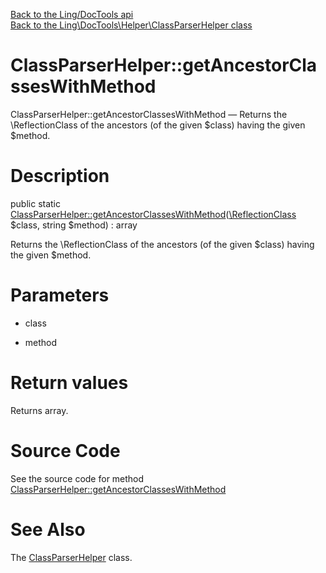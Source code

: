 [Back to the Ling/DocTools api](https://github.com/lingtalfi/DocTools/blob/master/doc/api/Ling/DocTools.md)<br>
[Back to the Ling\DocTools\Helper\ClassParserHelper class](https://github.com/lingtalfi/DocTools/blob/master/doc/api/Ling/DocTools/Helper/ClassParserHelper.md)


ClassParserHelper::getAncestorClassesWithMethod
================



ClassParserHelper::getAncestorClassesWithMethod — Returns the \ReflectionClass of the ancestors (of the given $class) having the given $method.




Description
================


public static [ClassParserHelper::getAncestorClassesWithMethod](https://github.com/lingtalfi/DocTools/blob/master/doc/api/Ling/DocTools/Helper/ClassParserHelper/getAncestorClassesWithMethod.md)([\ReflectionClass](http://php.net/manual/en/class.reflectionclass.php) $class, string $method) : array




Returns the \ReflectionClass of the ancestors (of the given $class) having the given $method.




Parameters
================


- class

    

- method

    


Return values
================

Returns array.








Source Code
===========
See the source code for method [ClassParserHelper::getAncestorClassesWithMethod](https://github.com/lingtalfi/DocTools/blob/master/Helper/ClassParserHelper.php#L23-L29)


See Also
================

The [ClassParserHelper](https://github.com/lingtalfi/DocTools/blob/master/doc/api/Ling/DocTools/Helper/ClassParserHelper.md) class.



